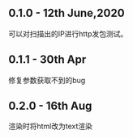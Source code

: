 ## 0.1.0 - 12th June,2020
可以对扫描出的IP进行http发包测试。
## 0.1.1 - 30th Apr
修复参数获取不到的bug
## 0.2.0 - 16th Aug
渲染时将html改为text渲染